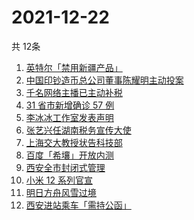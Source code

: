 # 2021-12-22
  共 12条

  <!-- BEGIN -->
  <!-- 最后更新时间:Wed Dec 22 2021 12:18:40 GMT+0000 (Coordinated Universal Time) -->
  1. [英特尔「禁用新疆产品」](https://www.zhihu.com/search?q=英特尔)
1. [中国印钞造币总公司董事陈耀明主动投案](https://www.zhihu.com/search?q=陈耀明)
1. [千名网络主播已主动补税](https://www.zhihu.com/search?q=主播补税)
1. [31 省市新增确诊 57 例](https://www.zhihu.com/search?q=国内疫情)
1. [李冰冰工作室发表声明](https://www.zhihu.com/search?q=李冰冰)
1. [张艺兴任湖南税务宣传大使](https://www.zhihu.com/search?q=张艺兴)
1. [上海交大教授状告科技部](https://www.zhihu.com/search?q=上海交大教授)
1. [百度「希壤」开放内测](https://www.zhihu.com/search?q=希壤)
1. [西安全市封闭式管理](https://www.zhihu.com/search?q=西安封闭式管理)
1. [小米 12 系列官宣](https://www.zhihu.com/search?q=小米12)
1. [明日方舟风雪过境](https://www.zhihu.com/search?q=明日方舟)
1. [西安进站乘车「需持公函」](https://www.zhihu.com/search?q=西安火车站)
  <!-- END -->
  